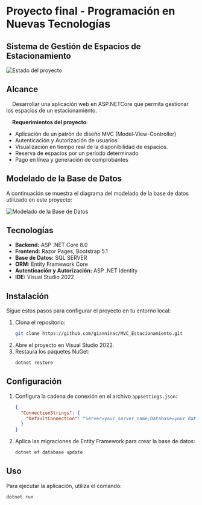 # Proyecto final - Programación en Nuevas Tecnologías
## Sistema de Gestión de Espacios de Estacionamiento

![Estado del proyecto](https://img.shields.io/badge/estado-en%20desarrollo-yellow)

## Alcance
&nbsp;&nbsp;&nbsp;&nbsp;Desarrollar una aplicación web en ASP.NETCore que permita gestionar los espacios de un estacionamiento.   

&nbsp;&nbsp;&nbsp;&nbsp;**Requerimientos del proyecto**:  
- Aplicación de un patrón de diseño MVC (Model-View-Controller)  
- Autenticación y Autorización de usuarios  
- Visualización en tiempo real de la disponibilidad de espacios.
- Reserva de espacios por un período determinado
- Pago en línea y generación de comprobantes
  
## Modelado de la Base de Datos
A continuación se muestra el diagrama del modelado de la base de datos utilizado en este proyecto:

![Modelado de la Base de Datos](images/modelo_bd.png)

## Tecnologías
- **Backend:** ASP .NET Core 8.0
- **Frontend:** Razor Pages, Bootstrap 5.1
- **Base de Datos:** SQL SERVER
- **ORM:** Entity Framework Core
- **Autenticación y Autorización:** ASP .NET Identity
- **IDE:** Visual Studio 2022

## Instalación
Sigue estos pasos para configurar el proyecto en tu entorno local:

1. Clona el repositorio:
    ```bash
    git clone https://github.com/gianninac/MVC_Estacionamiento.git
    ```
2. Abre el proyecto en Visual Studio 2022.
3. Restaura los paquetes NuGet:
    ```bash
    dotnet restore
    ```

## Configuración
1. Configura la cadena de conexión en el archivo `appsettings.json`:
    ```json
    {
      "ConnectionStrings": {
        "DefaultConnection": "Server=your_server_name;Database=your_database_name;Trusted_Connection=True;"
      }
    }
    ```
2. Aplica las migraciones de Entity Framework para crear la base de datos:
    ```bash
    dotnet ef database update
    ```

## Uso
Para ejecutar la aplicación, utiliza el comando:
```bash
dotnet run
